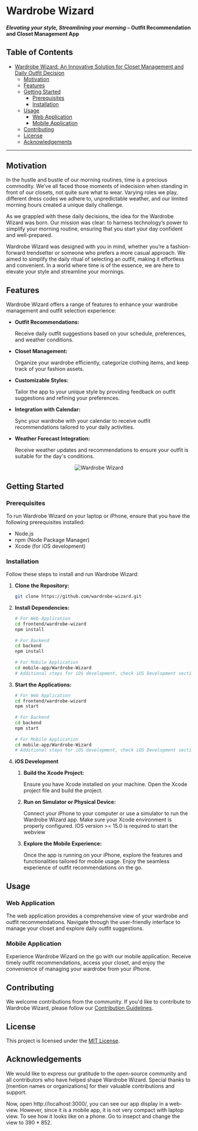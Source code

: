 # Wardrobe Wizard
#### *Elevating your style, Streamlining your morning* – Outfit Recommendation and Closet Management App


## Table of Contents
- [Wardrobe Wizard: An Innovative Solution for Closet Management and Daily Outfit Decision](#wardrobe-wizard-an-innovative-solution-for-closet-management-and-daily-outfit-decision)
  - [Motivation](#motivation)
  - [Features](#features)
  - [Getting Started](#getting-started)
    - [Prerequisites](#prerequisites)
    - [Installation](#installation)
  - [Usage](#usage)
    - [Web Application](#web-application)
    - [Mobile Application](#mobile-application)
  - [Contributing](#contributing)
  - [License](#license)
  - [Acknowledgements](#acknowledgements)

---

## Motivation

In the hustle and bustle of our morning routines, time is a precious commodity. We’ve all faced those moments of indecision when standing in front of our closets, not quite sure what to wear. Varying roles we play, different dress codes we adhere to, unpredictable weather, and our limited morning hours created a unique daily challenge.

As we grappled with these daily decisions, the idea for the Wardrobe Wizard was born. Our mission was clear: to harness technology’s power to simplify your morning routine, ensuring that you start your day confident and well-prepared.

Wardrobe Wizard was designed with you in mind, whether you’re a fashion-forward trendsetter or someone who prefers a more casual approach. We aimed to simplify the daily ritual of selecting an outfit, making it effortless and convenient. In a world where time is of the essence, we are here to elevate your style and streamline your mornings.

## Features

Wardrobe Wizard offers a range of features to enhance your wardrobe management and outfit selection experience:

- **Outfit Recommendations:**

  Receive daily outfit suggestions based on your schedule, preferences, and weather conditions.

- **Closet Management:**

  Organize your wardrobe efficiently, categorize clothing items, and keep track of your fashion assets.

- **Customizable Styles:**

  Tailor the app to your unique style by providing feedback on outfit suggestions and refining your preferences.

- **Integration with Calendar:**

  Sync your wardrobe with your calendar to receive outfit recommendations tailored to your daily activities.

- **Weather Forecast Integration:**

  Receive weather updates and recommendations to ensure your outfit is suitable for the day's conditions.

<p align="center">
    <img src="https://miro.medium.com/v2/resize:fit:720/format:webp/1*-vueYcCvRf_sbW4AeCL65w.png" alt="Wardrobe Wizard">
</p>

## Getting Started

### Prerequisites

To run Wardrobe Wizard on your laptop or iPhone, ensure that you have the following prerequisites installed:

- Node.js
- npm (Node Package Manager)
- Xcode (for iOS development)

### Installation

Follow these steps to install and run Wardrobe Wizard:

1. **Clone the Repository:**
   ```bash
   git clone https://github.com/wardrobe-wizard.git
   ```
2. **Install Dependencies:**
   ```bash
   # For Web Application
   cd frontend/wardrobe-wizard
   npm install
    
   # For Backend
   cd backend
   npm install
    
   # For Mobile Application
   cd mobile-app/Wardrobe-Wizard
   # Additional steps for iOS development, check iOS Development section
   ```
   
3. **Start the Applications:**
   ```bash
   # For Web Application
   cd frontend/wardrobe-wizard
   npm start
    
   # For Backend
   cd backend
   npm start
    
   # For Mobile Application
   cd mobile-app/Wardrobe-Wizard
   # Additional steps for iOS development, check iOS Development section
   ```
   
4. **iOS Development**
   
   1. **Build the Xcode Project:**

      Ensure you have Xcode installed on your machine. Open the Xcode project file and build the project.
     
   2. **Run on Simulator or Physical Device:**

      Connect your iPhone to your computer or use a simulator to run the Wardrobe Wizard app. Make sure your Xcode environment is properly configured. IOS version >= 15.0 is required to start the webview
  
   3. **Explore the Mobile Experience:**

      Once the app is running on your iPhone, explore the features and functionalities tailored for mobile usage. Enjoy the seamless experience of outfit recommendations on the go.

## Usage

### Web Application

The web application provides a comprehensive view of your wardrobe and outfit recommendations. Navigate through the user-friendly interface to manage your closet and explore daily outfit suggestions.

### Mobile Application

Experience Wardrobe Wizard on the go with our mobile application. Receive timely outfit recommendations, access your closet, and enjoy the convenience of managing your wardrobe from your iPhone.

## Contributing

We welcome contributions from the community. If you'd like to contribute to Wardrobe Wizard, please follow our [Contribution Guidelines](CONTRIBUTING.md).

## License

This project is licensed under the [MIT License](LICENSE).

## Acknowledgements

We would like to express our gratitude to the open-source community and all contributors who have helped shape Wardrobe Wizard. Special thanks to [mention names or organizations] for their valuable contributions and support.

Now, open http://localhost:3000/, you can see our app display in a web-view. However, since it is a mobile app, it is not very compact with laptop view. To see how it looks like on a phone. Go to insepct and change the view to 390 * 852. 


